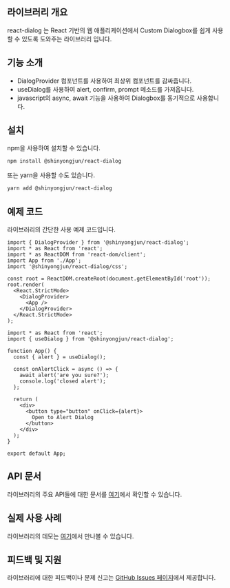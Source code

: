 ## 라이브러리 개요

react-dialog 는 React 기반의 웹 애플리케이션에서 Custom Dialogbox를 쉽게 사용할 수 있도록 도와주는 라이브러리 입니다.

## 기능 소개

- DialogProvider 컴포넌트를 사용하여 최상위 컴포넌트를 감싸줍니다.
- useDialog를 사용하여 alert, confirm, prompt 메소드를 가져옵니다.
- javascript의 async, await 기능을 사용하여 Dialogbox를 동기적으로 사용합니다.
  ​

## 설치

npm을 사용하여 설치할 수 있습니다.

```bash
npm install @shinyongjun/react-dialog
```

또는 yarn을 사용할 수도 있습니다.

```bash
yarn add @shinyongjun/react-dialog
```

## 예제 코드

라이브러리의 간단한 사용 예제 코드입니다.

```tsx
import { DialogProvider } from '@shinyongjun/react-dialog';
import * as React from 'react';
import * as ReactDOM from 'react-dom/client';
import App from './App';
import '@shinyongjun/react-dialog/css';

const root = ReactDOM.createRoot(document.getElementById('root'));
root.render(
  <React.StrictMode>
    <DialogProvider>
      <App />
    </DialogProvider>
  </React.StrictMode>
);
```

```tsx
import * as React from 'react';
import { useDialog } from '@shinyongjun/react-dialog';

function App() {
  const { alert } = useDialog();

  const onAlertClick = async () => {
    await alert('are you sure?');
    console.log('closed alert');
  };

  return (
    <div>
      <button type="button" onClick={alert}>
        Open to Alert Dialog
      </button>
    </div>
  );
}

export default App;
```

## API 문서

라이브러리의 주요 API들에 대한 문서를 [여기](https://shinyongjun.gitbook.io/react-dialog/)에서 확인할 수 있습니다.

## 실제 사용 사례

라이브러리의 데모는 [여기](https://shinyongjun.com/library/react-dialog)에서 만나볼 수 있습니다.

## 피드백 및 지원

라이브러리에 대한 피드백이나 문제 신고는 [GitHub Issues 페이지](https://github.com/shinyj1991/react-dialog/issues)에서 제공합니다.
